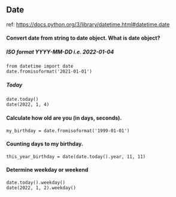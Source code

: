 ## Date
ref: https://docs.python.org/3/library/datetime.html#datetime.date

#### Convert date from string to date object. What is date object?

##### ISO format YYYY-MM-DD i.e. 2022-01-04

    from datetime import date
    date.fromisoformat('2021-01-01')

##### Today

    date.today()
    date(2022, 1, 4)    

#### Calculate how old are you (in days, seconds).

    my_birthday = date.fromisoformat('1999-01-01')

#### Counting days to my birthday.

    this_year_birthday = date(date.today().year, 11, 11)

#### Determine weekday or weekend

    date.today().weekday()
    date(2022, 1, 2).weekday()
